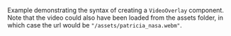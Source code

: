 Example demonstrating the syntax of creating a `VideoOverlay` component. Note that the video could also have been loaded from the assets folder, in which case the url would be `"/assets/patricia_nasa.webm"`.